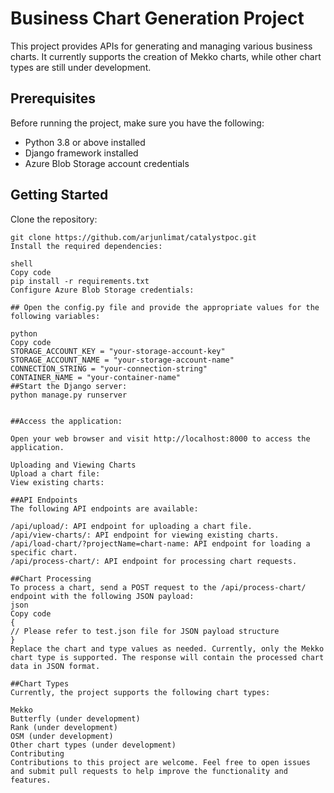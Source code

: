 
# Business Chart Generation Project
This project provides APIs for generating and managing various business charts. It currently supports the creation of Mekko charts, while other chart types are still under development.

## Prerequisites

Before running the project, make sure you have the following:

- Python 3.8 or above installed
- Django framework installed
- Azure Blob Storage account credentials

## Getting Started

Clone the repository:

   ```shell
   git clone https://github.com/arjunlimat/catalystpoc.git
Install the required dependencies:

shell
Copy code
pip install -r requirements.txt
Configure Azure Blob Storage credentials:

## Open the config.py file and provide the appropriate values for the following variables:

python
Copy code
STORAGE_ACCOUNT_KEY = "your-storage-account-key"
STORAGE_ACCOUNT_NAME = "your-storage-account-name"
CONNECTION_STRING = "your-connection-string"
CONTAINER_NAME = "your-container-name"
##Start the Django server:
python manage.py runserver


##Access the application:

Open your web browser and visit http://localhost:8000 to access the application.

Uploading and Viewing Charts
Upload a chart file:
View existing charts:

##API Endpoints
The following API endpoints are available:

/api/upload/: API endpoint for uploading a chart file.
/api/view-charts/: API endpoint for viewing existing charts.
/api/load-chart/?projectName=chart-name: API endpoint for loading a specific chart.
/api/process-chart/: API endpoint for processing chart requests.

##Chart Processing
To process a chart, send a POST request to the /api/process-chart/ endpoint with the following JSON payload:
json
Copy code
{
  // Please refer to test.json file for JSON payload structure
}
Replace the chart and type values as needed. Currently, only the Mekko chart type is supported. The response will contain the processed chart data in JSON format.

##Chart Types
Currently, the project supports the following chart types:

Mekko
Butterfly (under development)
Rank (under development)
OSM (under development)
Other chart types (under development)
Contributing
Contributions to this project are welcome. Feel free to open issues and submit pull requests to help improve the functionality and features.
